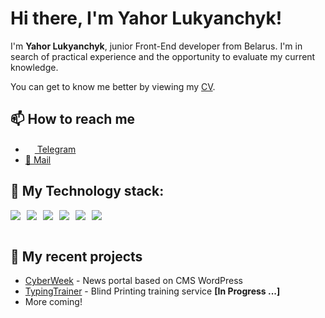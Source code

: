 # Hi there, I'm Yahor Lukyanchyk!

I'm **Yahor Lukyanchyk**, junior Front-End developer from Belarus. I'm in search of practical
experience and the opportunity to evaluate my current knowledge. 

You can get to know me better by viewing my [CV](https://drive.google.com/file/d/1cI_AhFZZ3fhCn5SLKMAZeV0kP9uRDf1i/view?usp=sharing).

## 📫 How to reach me

* [<img src="https://user-images.githubusercontent.com/49933115/139837223-bf23d3a9-4638-4e17-994a-ac8678d5f517.png" width="15px"/> Telegram](https://t.me/supery0g)
* [📧<a href="mailto:yahorlukyanchyk@gmail.com?"> Mail</a>](https://t.me/thedaviddias)


## 🔧 My Technology stack:

<div style="display: flex; gap: 10px">
<img src="https://img.shields.io/badge/HTML-E34F26?style=for-the-badge&logo=HTML5&logoColor=FFF"/>
<img src="https://img.shields.io/badge/CSS-1572B6?style=for-the-badge&logo=CSS3&logoColor=FFF"/>
<img src="https://img.shields.io/badge/Sass-CC6699?style=for-the-badge&logo=Sass&logoColor=FFF"/>
<img src="https://img.shields.io/badge/JavaScript-F7DF1E?style=for-the-badge&logo=JavaScript&logoColor=000"/>
<img src="https://img.shields.io/badge/WordPress-blue?style=for-the-badge&logo=WordPress"/>
<img src="https://img.shields.io/badge/gulp-CF4647?style=for-the-badge&logo=gulp&logoColor=FFF"/>
</div><br>



## 💾 My recent projects

- [CyberWeek](http://cyberwee.vh116.hosterby.com/) - News portal based on CMS WordPress
- [TypingTrainer](#) - Blind Printing training service **[In Progress ...]**
- More coming!
